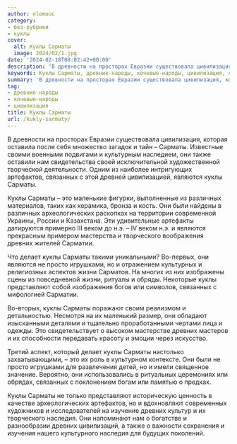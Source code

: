 ```yaml
---
author: olomouc
category:
- без-рубрики
- куклы
cover:
  alt: Куклы Сарматы
  image: 2024/02/1.jpg
date: '2024-02-18T08:02:42+00:00'
description: 'В древности на просторах Евразии существовала цивилизация, которая оставила после себя множество загадок и тайн – Сарматы. Известные своими военными...'
keywords: Куклы Сарматы, древние-народы, кочевые-народы, цивилизация, сарматы, куклы, древних, связанных, являются, это, также, нам, артефактов, различных, археологических, веком, творческого, сарматии, делает
summary: 'В древности на просторах Евразии существовала цивилизация, которая оставила после себя множество загадок и тайн – Сарматы. Известные своими военными...'
tag:
- древние-народы
- кочевые-народы
- цивилизация
title: Куклы Сарматы
url: /kukly-sarmaty/
---
```


В древности на просторах Евразии существовала цивилизация, которая оставила после себя множество загадок и тайн – Сарматы. Известные своими военными подвигами и культурным наследием, они также оставили нам свидетельства своей исключительной художественной творческой деятельности. Одним из наиболее интригующих артефактов, связанных с этой древней цивилизацией, являются куклы Сарматы.

Куклы Сарматы – это маленькие фигурки, выполненные из различных материалов, таких как керамика, бронза и кость. Они были найдены в различных археологических раскопках на территории современной Украины, России и Казахстана. Эти удивительные артефакты датируются примерно III веком до н.э. – IV веком н.э. и являются прекрасным примером мастерства и творческого воображения древних жителей Сарматии.

Что делает куклы Сарматы такими уникальными? Во-первых, они являются не просто игрушками, но и отражением культурных и религиозных аспектов жизни Сарматов. На многих из них изображены сцены из повседневной жизни, ритуалы и обряды. Некоторые куклы представляют собой изображения богов или символов, связанных с мифологией Сарматии.

Во-вторых, куклы Сарматы поражают своим реализмом и детальностью. Несмотря на их маленький размер, они обладают изысканными деталями и тщательно проработанными чертами лица и одежды. Это свидетельствует о высоком мастерстве древних мастеров и их способности передавать красоту и эмоции через искусство.

Третий аспект, который делает куклы Сарматы настолько захватывающими, – это их роль в культурном контексте. Они были не просто игрушками для развлечения детей, но и имели священное значение. Вероятно, они использовались в ритуальных церемониях или обрядах, связанных с поклонением богам или памятью о предках.

Куклы Сарматы не только представляют историческую ценность в качестве археологических артефактов, но и вдохновляют современных художников и исследователей на изучение древних культур и их творческого наследия. Они напоминают нам о богатстве и разнообразии древних цивилизаций, а также о важности сохранения и изучения нашего культурного наследия для будущих поколений.